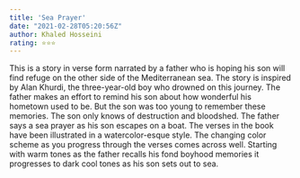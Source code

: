 ```yaml
---
title: 'Sea Prayer'
date: "2021-02-28T05:20:56Z"
author: Khaled Hosseini
rating: ⭐⭐⭐
---
```


<style>

</style>

This is a story in verse form narrated by a father who is hoping his son will find refuge on the other side of the Mediterranean sea. The story is inspired by Alan Khurdi, the three-year-old boy who drowned on this journey.
The father makes an effort to remind his son about how wonderful his hometown used to be. But the son was too young to remember these memories. The son only knows of destruction and bloodshed. The father says a sea prayer as his son escapes on a boat.
The verses in the book have been illustrated in a watercolor-esque style. The changing color scheme as you progress through the verses comes across well. Starting with warm tones as the father recalls his fond boyhood memories it progresses to dark cool tones as his son sets out to sea.